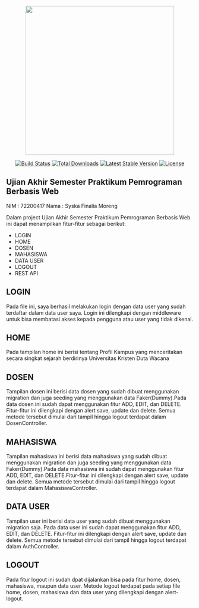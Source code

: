 <p align="center"><a href="https://laravel.com" target="_blank"><img src="https://raw.githubusercontent.com/laravel/art/master/logo-lockup/5%20SVG/2%20CMYK/1%20Full%20Color/laravel-logolockup-cmyk-red.svg" width="400"></a></p>

<p align="center">
<a href="https://travis-ci.org/laravel/framework"><img src="https://travis-ci.org/laravel/framework.svg" alt="Build Status"></a>
<a href="https://packagist.org/packages/laravel/framework"><img src="https://poser.pugx.org/laravel/framework/d/total.svg" alt="Total Downloads"></a>
<a href="https://packagist.org/packages/laravel/framework"><img src="https://poser.pugx.org/laravel/framework/v/stable.svg" alt="Latest Stable Version"></a>
<a href="https://packagist.org/packages/laravel/framework"><img src="https://poser.pugx.org/laravel/framework/license.svg" alt="License"></a>
</p>

## Ujian Akhir Semester Praktikum Pemrograman Berbasis Web

NIM     : 72200417
Nama    : Syska Finalia Moreng

Dalam project Ujian Akhir Semester Praktikum Pemrograman Berbasis Web ini dapat menampilkan fitur-fitur sebagai berikut:
- LOGIN
- HOME
- DOSEN
- MAHASISWA
- DATA USER
- LOGOUT
- REST API

## LOGIN
Pada file ini, saya berhasil melakukan login dengan data user yang sudah terdaftar dalam data user saya. Login ini dilengkapi dengan middleware untuk bisa membatasi akses kepada pengguna atau user yang tidak dikenal.
## HOME
Pada tampilan home ini berisi tentang Profil Kampus yang menceritakan secara singkat sejarah berdirinya Universitas Kristen Duta Wacana
## DOSEN
Tampilan dosen ini berisi data dosen yang sudah dibuat menggunakan migration dan juga seeding yang menggunakan data Faker(Dummy).Pada data dosen ini sudah dapat menggunakan fitur ADD, EDIT, dan DELETE. Fitur-fitur ini dilengkapi dengan alert save, update dan delete. Semua metode tersebut dimulai dari tampil hingga logout terdapat dalam DosenController. 
## MAHASISWA
Tampilan mahasiswa ini berisi data mahasiswa yang sudah dibuat menggunakan migration dan juga seeding yang menggunakan data Faker(Dummy).Pada data mahasiswa ini sudah dapat menggunakan fitur ADD, EDIT, dan DELETE.Fitur-fitur ini dilengkapi dengan alert save, update dan delete. Semua metode tersebut dimulai dari tampil hingga logout terdapat dalam MahasiswaController. 
## DATA USER
Tampilan user ini berisi data user  yang sudah dibuat menggunakan migration saja. Pada data user ini sudah dapat menggunakan fitur ADD, EDIT, dan DELETE. Fitur-fitur ini dilengkapi dengan alert save, update dan delete. Semua metode tersebut dimulai dari tampil hingga logout terdapat dalam AuthController. 
## LOGOUT
Pada fitur logout ini sudah dpat dijalankan bisa pada fitur home, dosen, mahasiswa, maupun data user. Metode logout terdapat pada setiap file home, dosen, mahasiswa dan data user yang dilengkapi dengan alert-logout.
